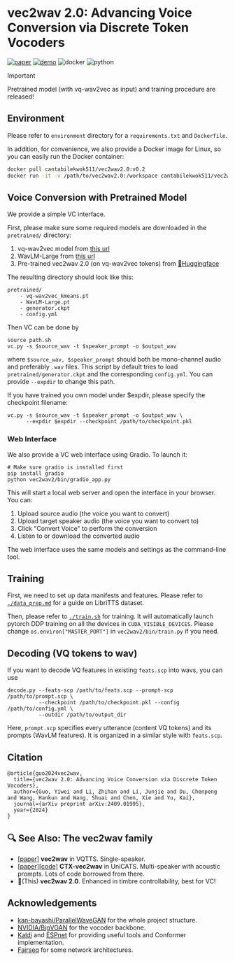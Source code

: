 # vec2wav 2.0: Advancing Voice Conversion via Discrete Token Vocoders

[![paper](https://img.shields.io/badge/paper-arxiv:2409.01995-red?logo=arxiv&logoColor=white)](https://arxiv.org/abs/2409.01995)
[![demo](https://img.shields.io/badge/demo-page-green)](https://cantabile-kwok.github.io/vec2wav2/)
![docker](https://img.shields.io/badge/Docker-blue?logo=docker&logoColor=white)
![python](https://img.shields.io/badge/Python_3.10-orange?logo=python&logoColor=white)

> [!IMPORTANT] 
> Pretrained model (with vq-wav2vec as input) and training procedure are released!

## Environment

Please refer to `environment` directory for a `requirements.txt` and `Dockerfile`.

In addition, for convenience, we also provide a Docker image for Linux, so you can easily run the Docker container:

```sh
docker pull cantabilekwok511/vec2wav2.0:v0.2
docker run -it -v /path/to/vec2wav2.0:/workspace cantabilekwok511/vec2wav2.0:v0.2
```

## Voice Conversion with Pretrained Model
We provide a simple VC interface.

First, please make sure some required models are downloaded in the `pretrained/` directory:

1. vq-wav2vec model from [this url](https://dl.fbaipublicfiles.com/fairseq/wav2vec/vq-wav2vec_kmeans.pt)
2. WavLM-Large from [this url](https://github.com/microsoft/unilm/blob/master/wavlm/README.md)
3. Pre-trained vec2wav 2.0 (on vq-wav2vec tokens) from [🤗Huggingface](https://huggingface.co/cantabile-kwok/vec2wav2.0/tree/main)

The resulting directory should look like this:
```
pretrained/
    - vq-wav2vec_kmeans.pt 
    - WavLM-Large.pt 
    - generator.ckpt
    - config.yml
```

Then VC can be done by
```
source path.sh
vc.py -s $source_wav -t $speaker_prompt -o $output_wav
```
where `$source_wav, $speaker_prompt` should both be mono-channel audio and preferably `.wav` files.
This script by default tries to load `pretrained/generator.ckpt` and the corresponding `config.yml`. You can provide `--expdir` to change this path.

If you have trained you own model under $expdir, please specify the checkpoint filename:
```
vc.py -s $source_wav -t $speaker_prompt -o $output_wav \
      --expdir $expdir --checkpoint /path/to/checkpoint.pkl
```

### Web Interface

We also provide a VC web interface using Gradio. To launch it:

```
# Make sure gradio is installed first
pip install gradio
python vec2wav2/bin/gradio_app.py
```

This will start a local web server and open the interface in your browser. You can:
1. Upload source audio (the voice you want to convert)
2. Upload target speaker audio (the voice you want to convert to)
3. Click "Convert Voice" to perform the conversion
4. Listen to or download the converted audio

The web interface uses the same models and settings as the command-line tool.


## Training
First, we need to set up data manifests and features. Please refer to [`./data_prep.md`](./data_prep.md) for a guide on LibriTTS dataset.

Then, please refer to [`./train.sh`](./train.sh) for training. It will automatically launch pytorch DDP training on all the devices in `CUDA_VISIBLE_DEVICES`. Please change `os.environ["MASTER_PORT"]` in `vec2wav2/bin/train.py` if you need.

## Decoding (VQ tokens to wav)

If you want to decode VQ features in existing `feats.scp` into wavs, you can use
```
decode.py --feats-scp /path/to/feats.scp --prompt-scp /path/to/prompt.scp \
          --checkpoint /path/to/checkpoint.pkl --config /path/to/config.yml \
          --outdir /path/to/output_dir
```
Here, `prompt.scp` specifies every utterance (content VQ tokens) and its prompts (WavLM features). It is organized in a similar style with `feats.scp`.

## Citation
```
@article{guo2024vec2wav,
  title={vec2wav 2.0: Advancing Voice Conversion via Discrete Token Vocoders},
  author={Guo, Yiwei and Li, Zhihan and Li, Junjie and Du, Chenpeng and Wang, Hankun and Wang, Shuai and Chen, Xie and Yu, Kai},
  journal={arXiv preprint arXiv:2409.01995},
  year={2024}
}
```

## 🔍 See Also: The vec2wav family
<!-- As the name implies, "vec" means code-vectors (with speech discrete tokens), and "wav" means the corresponding wavforms.  -->
<!-- The vec2wav family are speech token vocoders that are important modules in speech generation based on discrete tokens (esp. semantic tokens!). -->

* [[paper]](https://arxiv.org/abs/2204.00768) **vec2wav** in VQTTS. Single-speaker.
* [[paper]](https://ojs.aaai.org/index.php/AAAI/article/view/29747)[[code]](https://github.com/X-LANCE/UniCATS-CTX-vec2wav) **CTX-vec2wav** in UniCATS. Multi-speaker with acoustic prompts. Lots of code borrowed from there.
* 🌟(This) **vec2wav 2.0**. Enhanced in timbre controllability, best for VC!

## Acknowledgements

* [kan-bayashi/ParallelWaveGAN](https://github.com/kan-bayashi/ParallelWaveGAN) for the whole project structure.
* [NVIDIA/BigVGAN](https://github.com/NVIDIA/BigVGAN) for the vocoder backbone.
* [Kaldi](https://github.com/kaldi-asr/kaldi) and [ESPnet](https://github.com/espnet/espnet) for providing useful tools and Conformer implementation.
* [Fairseq](https://github.com/facebookresearch/fairseq) for some network architectures.
